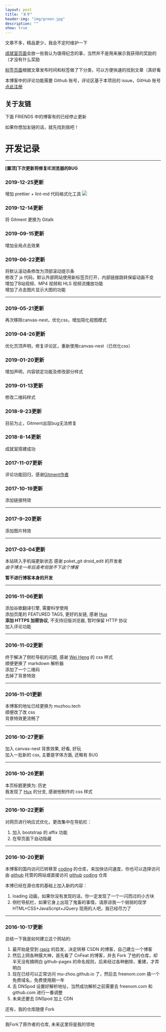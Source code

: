 ```yaml
---
layout: post
title: "关于"
header-img: "img/green.jpg"
description: ""
show: true
---
```


文章不多，精品更少，我会不定时维护一下

[成就室页面](/achievements)会放一些我认为值得纪念的事，当然并不是用来展示我获得的奖励的（才没有什么奖励

[标签页面](/archive)根据文章发布时间和标签做了下分类，可以方便快速的找到文章（真好看

本博客中的评论功能需要 Github 账号，评论区基于本项目的 issue，GitHub 账号[点此注册](https://github.com)  

## 关于友链

下面 FRIENDS 中的博客有的已经停止更新  

如果你想加友链的话，就先找到我吧！  

# 开发记录

***  

**[置顶]下次更新将修复IE浏览器的BUG**  

### 2019-12-25更新

增加 prettier + lint-md 代码格式化工具 <a href="https://travis-ci.com/MuZhou233/muzhou233.github.io">![](https://travis-ci.com/MuZhou233/muzhou233.github.io.svg?branch=master)</a>

### 2019-12-14更新

将 Gitment 更换为 Gitalk  

### 2019-09-15更新

增加全局点击效果

### 2019-06-22更新

将默认滚动条修改为顶部滚动提示条  
修改了 js 代码，默认外部网站使用新标签页打开，内部链接跳转保留动画不变  
增加了B站视频、MP4 视频和 HLS 视频流播放功能  
增加了点击图片显示大图的功能  

***

### 2019-05-21更新

再次移除canvas-nest，优化css，增加简化视图模式

### 2019-04-26更新

优化页顶声明，修复评论区，重新使用canvas-nest（已优化css）

### 2019-01-20更新

增加声明，内容锁定功能及修改部分样式

### 2019-01-13更新

修改二维码样式

### 2018-9-23更新

目前为止，Gitment出现bug无法修复

### 2018-8-14更新

成就室搭建成功

### 2017-11-07更新

评论功能回归，感谢[Gitment作者](https://github.com/imsun/gitment)

### 2017-10-19更新

添加链接特效

***

### 2017-9-20更新

添加图片特效

***


### 2017-03-04更新  

本站转入手机端更新状态 感谢 poket_git droid_edit 的开发者  
*由于博主一年后高考但放不下这个博客*  

**暂不进行博客本身的开发**  

***

### 2016-11-06更新  

添加谷歌翻译引擎, 需要科学使用  
添加页尾的 FEATURED TAGS, 更好的友链, 感谢 [Hux](http://huangxuan.me/)  
**添加 HTTPS 加密协议**, 不支持旧版浏览器, 暂时保留 HTTP 协议  
加入评论功能  

***

### 2016-11-02更新  

终于解决了侧栏导航的问题, 感谢 [Wei Heng](http://t.hengwei.me/me.html) 的 css 样式  
顺便更换了 markdown 解析器  
添加了一个二维码  
去掉了背景特效  

***

### 2016-11-01更新  

本博客的地址已经更换为 muzhou.tech  
顺便改了改 css  
背景特效更流畅了  

***

### 2016-10-27更新  

加入 canvas-nest 背景效果, 好看, 好玩  
加入一批新的 css, 主要是字体方面, 还略有 BUG  

***

### 2016-10-26更新  

本页标题更换为: 历史  
我发现了 [Hux](http://huangxuan.me/) 的分支, 感谢他制作的 css 样式  

***

### 2016-10-22更新  

对网页进行响应式优化，更改集中在导航栏：  
1. 加入 bootstrap 的 affix 功能  
2. 在窄页面下自动隐藏  

***

### 2016-10-20更新  

本博客的国内访问已转移至 [coding](coding.net) 的仓库，来加快访问速度，你也可以选择访问由 [github](mu-zhou.github.io) 托管的网站或直接访问 [github](https://github.com/Mu-Zhou/mu-zhou.github.io) [coding](https://coding.net/u/muzhou/p/blog/git) 仓库  

本博已经在源仓库的基础上加入新的内容：  
1. loading 动画，如果你没有发现的话，你一定发现了一个一闪而过的小方块  
2. 侧栏导航栏，如果它身上出现了鬼畜的事情，请原谅我一个弱弱的现学 HTML+CSS+JavaScript+JQuery 现用的人吧，我已经尽力了  

***

### 2016-10-17更新  

总结一下我是如何建立这个网站的:  

1. 最开始是受到 [rapiz](http://rapiz.cf/wei-shi-yao-ben-bo-zhe-yao-kuai-ni.html) 的启发，决定转移 CSDN 的博客，自己建立一个博客   
2. 然后上网各种膜大神，首先看了 CnFeat 的博客，并去 Fork 了他的仓库，却半天没有搞明白 github-pages 的命名规则，后来经过各种删除、重建，才弄明白   
3. 现在已经可以正常访问 mu-zhou.github.io 了，然后去 freenom.com 搞一个免费域名，免费使用期一年   
4. 去 DNSpod 设置好解析地址，当然成功解析之前需要去 freenom.com 和 github.com 进行一番调整   
5. 未来还要去 DNSpod 加上 CDN   

还有，我的仓库随便 Fork  

***

我Fork了原作者的仓库, 未来这里将是我的领地  
